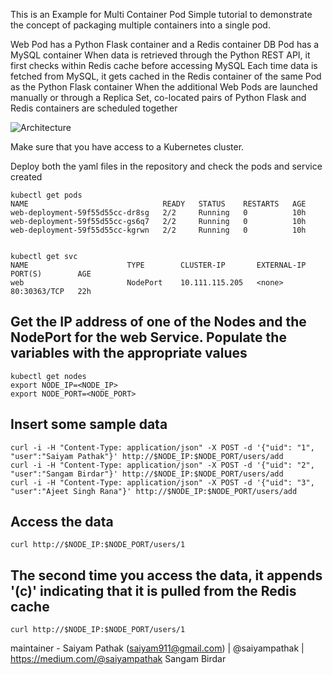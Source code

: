 
            
This is an Example for Multi Container Pod 
Simple tutorial to demonstrate the concept of packaging multiple containers into a single pod.

Web Pod has a Python Flask container and a Redis container
DB Pod has a MySQL container
When data is retrieved through the Python REST API, it first checks within Redis cache before accessing MySQL
Each time data is fetched from MySQL, it gets cached in the Redis container of the same Pod as the Python Flask container
When the additional Web Pods are launched manually or through a Replica Set, co-located pairs of Python Flask and Redis containers are scheduled together

![Architecture](https://github.com/sangam14/Multi-Container-Pods-in-Kubernetes/blob/master/multi-container-pod.png?raw=true)

Make sure that you have access to a Kubernetes cluster.

Deploy both the yaml files in the repository and check the pods and service created

```
kubectl get pods 
NAME                              READY   STATUS    RESTARTS   AGE
web-deployment-59f55d55cc-dr8sg   2/2     Running   0          10h
web-deployment-59f55d55cc-gs6q7   2/2     Running   0          10h
web-deployment-59f55d55cc-kgrwn   2/2     Running   0          10h


kubectl get svc
NAME                      TYPE        CLUSTER-IP       EXTERNAL-IP   PORT(S)        AGE
web                       NodePort    10.111.115.205   <none>        80:30363/TCP   22h
```

## Get the IP address of one of the Nodes and the NodePort for the web Service. Populate the variables with the appropriate values
```
kubectl get nodes
export NODE_IP=<NODE_IP>
export NODE_PORT=<NODE_PORT>
```

## Insert some sample data
```
curl -i -H "Content-Type: application/json" -X POST -d '{"uid": "1", "user":"Saiyam Pathak"}' http://$NODE_IP:$NODE_PORT/users/add
curl -i -H "Content-Type: application/json" -X POST -d '{"uid": "2", "user":"Sangam Birdar"}' http://$NODE_IP:$NODE_PORT/users/add
curl -i -H "Content-Type: application/json" -X POST -d '{"uid": "3", "user":"Ajeet Singh Rana"}' http://$NODE_IP:$NODE_PORT/users/add
```

## Access the data 
```
curl http://$NODE_IP:$NODE_PORT/users/1
```
## The second time you access the data, it appends '(c)' indicating that it is pulled from the Redis cache
```
curl http://$NODE_IP:$NODE_PORT/users/1
```
maintainer - Saiyam Pathak (saiyam911@gmail.com) | @saiyampathak | https://medium.com/@saiyampathak
             Sangam Birdar
